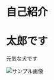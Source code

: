 <html>
<h1 class="cps-post-title entry-title" itemprop="headline">自己紹介</h1>
							</header>
  </head>
  <body>
    <h1>太郎です</h1>
    <p>元気な犬です</p>
<img src="https://free-materials.com/adm/wp-content/uploads/2019/01/adpDSC_2004-750x500.jpg" alt="サンプル画像">
</html>
